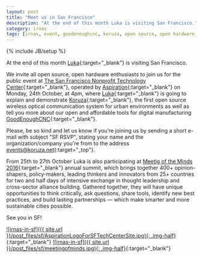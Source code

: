 ```yaml
---
layout: post
title: "Meet us in San Francisco"
description: "At the end of this month Luka is visiting San Francisco."
category: irnas
tags: [irnas, event, goodenoughcnc, koruza, open source, open hardware, public talk, San Francisco]
---
```

{% include JB/setup %}


At the end of this month [Luka](https://twitter.com/slomusti){:target="_blank"} is visiting San Francisco.

We invite all open source, open hardware enthusiasts to join us for the public event at [The San Francisco Nonprofit Technology Center](http://sftechcenter.org/koruza-project-visits-san-francisco/){:target="_blank"}, operated by [Aspiration](https://aspirationtech.org){:target="_blank"} on Monday, 24th October, at 4pm, where [Luka](https://twitter.com/slomusti){:target="_blank"} is going to explain and demonstrate [Koruza](http://new.koruza.net/){:target="_blank"}, the first open source wireless optical communication system for urban environments as well as tell you more about our open and affordable tools for digital manufacturing [GoodEnoughCNC](http://goodenoughcnc.eu/){:target="_blank"}.

Please, be so kind and let us know if you’re joining us by sending a short e-mail with subject "SF RSVP", stating your name and the organization/company you're from to the address [events@koruza.net](mailto:webmaster@example.com){:target="_top"}.

From 25th to 27th October Luka is also participating at [Meetig of the Minds 2016](http://cityminded.org/events/motm2016){:target="_blank"} annual summit, which brings together 400+ opinion-shapers, policy-makers, leading thinkers and innovators from 25+ countries for two and half days of intensive exchange in thought leadership and cross-sector alliance building. Gathered together, they will have unique opportunities to think critically, ask questions, share tools, identify new best practices, and build lasting partnerships — which make smarter and more sustainable cities possible. 

See you in SF!

[![irnas-in-sf]({{ site.url }}/post_files/sf/AspirationLogoForSFTechCenterSite.jpg){: .img-half}](http://sftechcenter.org/koruza-project-visits-san-francisco/){:target="_blank"}
[![irnas-in-sf]({{ site.url }}/post_files/sf/meetingofminds.jpg){: .img-half}](http://cityminded.org/events/motm2016){:target="_blank"}
